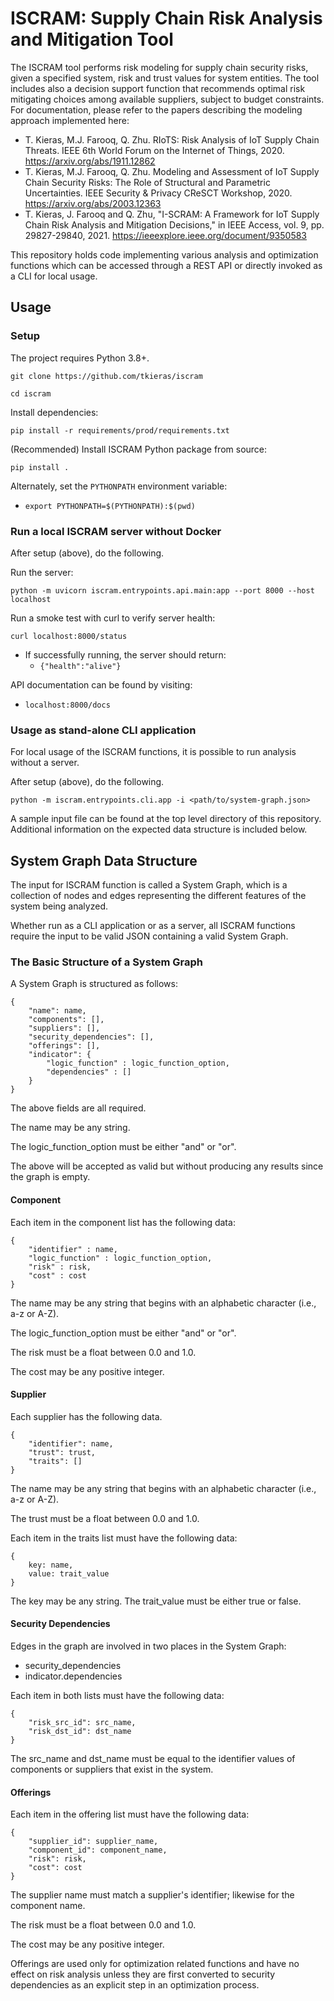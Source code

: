 # ISCRAM: Supply Chain Risk Analysis and Mitigation Tool

The ISCRAM tool performs risk modeling for supply chain security risks, given a specified system, risk and trust values for system entities. The tool includes also a decision support function that recommends optimal risk mitigating choices among available suppliers, subject to budget constraints. For documentation, please refer to the papers describing the modeling approach implemented here:

- T. Kieras, M.J. Farooq, Q. Zhu. RIoTS: Risk Analysis of IoT Supply Chain Threats. IEEE 6th World Forum on the Internet of Things, 2020. <https://arxiv.org/abs/1911.12862>
- T. Kieras, M.J. Farooq, Q. Zhu. Modeling and Assessment of IoT Supply Chain Security Risks: The Role of Structural and Parametric Uncertainties. IEEE Security & Privacy CReSCT Workshop, 2020. <https://arxiv.org/abs/2003.12363>
- T. Kieras, J. Farooq and Q. Zhu, "I-SCRAM: A Framework for IoT Supply Chain Risk Analysis and Mitigation Decisions," in IEEE Access, vol. 9, pp. 29827-29840, 2021. <https://ieeexplore.ieee.org/document/9350583>

This repository holds code implementing various analysis and optimization functions which can be accessed through a REST API or directly invoked as a CLI for local usage.

## Usage

### Setup

The project requires Python 3.8+.

`git clone https://github.com/tkieras/iscram`

`cd iscram`

Install dependencies:

`pip install -r requirements/prod/requirements.txt`

(Recommended) Install ISCRAM Python package from source:

`pip install .`

Alternately, set the `PYTHONPATH` environment variable:

- `export PYTHONPATH=$(PYTHONPATH):$(pwd)`

### Run a local ISCRAM server without Docker

After setup (above), do the following.

Run the server:

`python -m uvicorn iscram.entrypoints.api.main:app --port 8000 --host localhost`

Run a smoke test with curl to verify server health:

`curl localhost:8000/status`

- If successfully running, the server should return:
	- `{"health":"alive"}`

API documentation can be found by visiting:

- `localhost:8000/docs`

### Usage as stand-alone CLI application

For local usage of the ISCRAM functions, it is possible to run analysis without a server.

After setup (above), do the following.

`python -m iscram.entrypoints.cli.app -i <path/to/system-graph.json>`

A sample input file can be found at the top level directory of this repository. Additional information on the expected data structure is included below.

## System Graph Data Structure

The input for ISCRAM function is called a System Graph, which is a collection of nodes and edges representing the different features of the system being analyzed.

Whether run as a CLI application or as a server, all ISCRAM functions require the input to be valid JSON containing a valid System Graph.

### The Basic Structure of a System Graph

A System Graph is structured as follows:

```
{
	"name": name,
	"components": [],
	"suppliers": [],
	"security_dependencies": [],
	"offerings": [],
	"indicator": {
		"logic_function" : logic_function_option,
		"dependencies" : []
	}
}
```

The above fields are all required.

The name may be any string.

The logic_function_option must be either "and" or "or".

The above will be accepted as valid but without producing any results since the graph is empty.

#### Component

Each item in the component list has the following data:

```
{
	"identifier" : name,
	"logic_function" : logic_function_option,
	"risk" : risk,
	"cost" : cost
}
```

The name may be any string that begins with an alphabetic character (i.e., a-z or A-Z).

The logic_function_option must be either "and" or "or".

The risk must be a float between 0.0 and 1.0.

The cost may be any positive integer.


#### Supplier

Each supplier has the following data.

```
{
	"identifier": name,
	"trust": trust,
	"traits": []
}
```

The name may be any string that begins with an alphabetic character (i.e., a-z or A-Z).

The trust must be a float between 0.0 and 1.0.

Each item in the traits list must have the following data:

```
{ 
	key: name, 
	value: trait_value
}
```

The key may be any string. The trait_value must be either true or false.

#### Security Dependencies

Edges in the graph are involved in two places in the System Graph:

- security_dependencies
- indicator.dependencies

Each item in both lists must have the following data:

```
{
	"risk_src_id": src_name,
	"risk_dst_id": dst_name
}
```

The src_name and dst_name must be equal to the identifier values of components or suppliers that exist in the system. 


#### Offerings

Each item in the offering list must have the following data:

```
{
	"supplier_id": supplier_name,
	"component_id": component_name,
	"risk": risk,
	"cost": cost
}
```

The supplier name must match a supplier's identifier; likewise for the component name.

The risk must be a float between 0.0 and 1.0.

The cost may be any positive integer.

Offerings are used only for optimization related functions and have no effect on risk analysis unless they are first converted to security dependencies as an explicit step in an optimization process.
